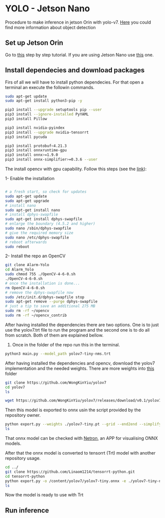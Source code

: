 # YOLO - Jetson Nano

Procedure to make inference in jetson Orin with yolo-v7. [Here](Object_detection_methods.md) you could find more information about object detection

## Set up Jetson Orin

Go to [this](https://developer.nvidia.com/embedded/learn/get-started-jetson-agx-orin-devkit) step by step tutorial. If you are using Jetson Nano use [this](https://developer.nvidia.com/embedded/learn/get-started-jetson-nano-devkit#intro) one.

## Install dependecies and download packages

Firs of all we will have to install python dependecies. For that open a terminal an execute the followin commands.

```bash
sudo apt-get update
sudo apt-get install python3-pip -y

pip3 install --upgrade setuptools pip --user
pip3 install --ignore-installed PyYAML
pip3 install Pillow

pip3 install nvidia-pyindex
pip3 install --upgrade nvidia-tensorrt
pip3 install pycuda

pip3 install protobuf<4.21.3
pip3 install onnxruntime-gpu
pip3 install onnx>=1.9.0
pip3 install onnx-simplifier>=0.3.6 --user
```

The install opencv with gpu capability. Follow this steps (see the [link](https://qengineering.eu/install-opencv-4.5-on-jetson-nano.html)):

1- Enable the installation

```bash

# a fresh start, so check for updates
sudo apt-get update
sudo apt-get upgrade
# install nano
sudo apt-get install nano
# install dphys-swapfile
sudo apt-get install dphys-swapfile
# enlarge the boundary (4.5.2 and higher)
sudo nano /sbin/dphys-swapfile
# give the required memory size
sudo nano /etc/dphys-swapfile
# reboot afterwards
sudo reboot

```

2- Install the repo an OpenCV

```bash
git clone Alarm-Yolo
cd Alarm_Yolo
sudo chmod 755 ./OpenCV-4-6-0.sh
./OpenCV-4-6-0.sh
# once the installation is done...
rm OpenCV-4-6-0.sh
# remove the dphys-swapfile now
sudo /etc/init.d/dphys-swapfile stop
sudo apt-get remove --purge dphys-swapfile
# just a tip to save an additional 275 MB
sudo rm -rf ~/opencv
sudo rm -rf ~/opencv_contrib 
```

After having installed the dependencies there are two options. One is to just use the yolov7.trt file to run the program and the second one is to do all from scratch. Both of them are explained bellow.

1. Once in the folder of the repo run this in the terminal.

```bash
python3 main.py --model_path yolov7-tiny-nms.trt
```

After having installed the dependencies and opencv, download the yolov7 implementation and the needed weights. There are more weights into [this](https://github.com/WongKinYiu/yolov7/releases) folder

```bash
git clone https://github.com/WongKinYiu/yolov7
cd yolov7
ls

wget https://github.com/WongKinYiu/yolov7/releases/download/v0.1/yolov7-tiny.pt
```

Then this model is exported to onnx usin the script provided by the repository owner.

```bash
python export.py --weights ./yolov7-tiny.pt --grid --end2end --simplify --topk-all 100 --iou-thres 0.65 --conf-thres 0.35 --img-size 640 640
ls
```

That onnx model can be checked with [Netron](https://netron.app), an APP for visualising ONNX models.

After that the onnx model is converted to tensorrt (Trt) model with another repository usage.

```bash
cd ../
git clone https://github.com/Linaom1214/tensorrt-python.git
cd tensorrt-python
python export.py -o /content/yolov7/yolov7-tiny.onnx -e ./yolov7-tiny-nms.trt -p fp16
ls
```

Now the model is ready to use with Trt

## Run inference
